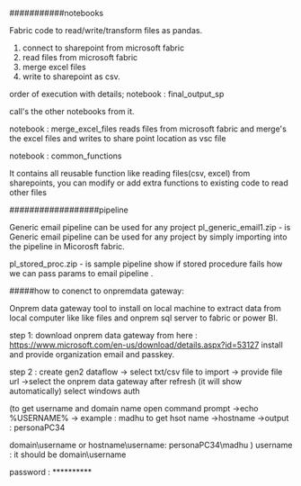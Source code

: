 ###########notebooks

Fabric code to read/write/transform files  as pandas.

1. connect to sharepoint from microsoft fabric
2. read files from microsoft fabric
3. merge excel files
4. write to sharepoint as csv.


order  of execution with details;
notebook : final_output_sp

call's the other notebooks from it.

notebook : merge_excel_files
reads files from microsoft fabric and merge's the excel files and writes to share point location as vsc file

notebook : common_functions

It contains all reusable function like reading files(csv, excel) from sharepoints, you can modify or add extra functions to existing code to read other files



##################pipeline

Generic email pipeline can be used for any project
pl_generic_email1.zip - is Generic email pipeline can be used for any project by simply importing into the pipeline in Micorosft fabric.

pl_stored_proc.zip - is sample pipeline show if stored procedure fails how we can pass params to  email pipeline .




#####how to conenct to onpremdata gateway:

Onprem data gateway tool to install on local machine to extract data from local computer like like files and onprem sql server to fabric or power BI.

step 1: download onprem data gateway from here : https://www.microsoft.com/en-us/download/details.aspx?id=53127
install and provide organization email and passkey.

step 2 : create gen2 dataflow -> select txt/csv file to import -> provide file url
->select the onprem data gateway after refresh (it will show automatically)
select windows auth 

(to get username and domain name open command prompt ->echo %USERNAME%  -> example : madhu
to get hsot name ->hostname   ->output : personaPC34

domain\username or hostname\username: personaPC34\madhu
)
username : it should be domain\username 

password : **********  
